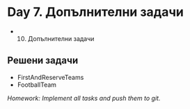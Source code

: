 ﻿# Day 7. Допълнителни задачи
- 10. Допълнителни задачи

## Решени задачи
- FirstAndReserveTeams
- FootballTeam

_Homework: Implement all tasks and push them to git._
